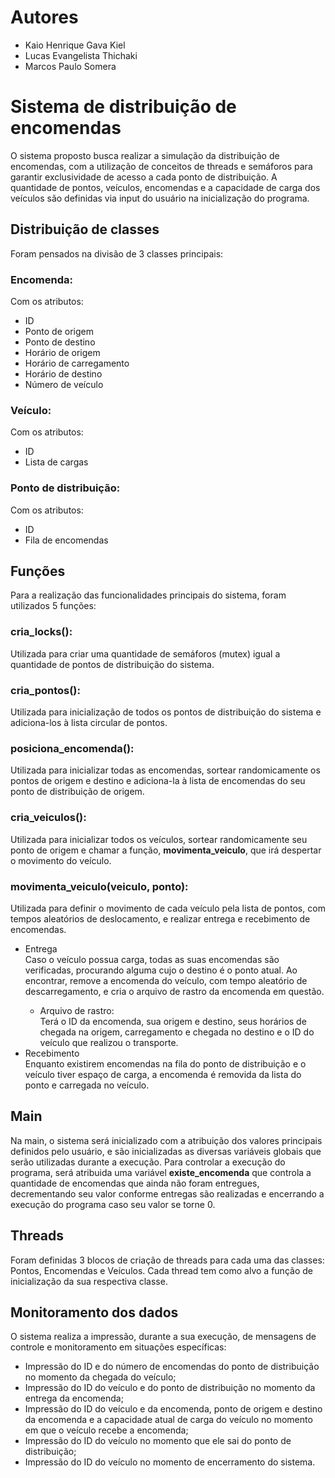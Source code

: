 # Autores

<ul>
  <li>Kaio Henrique Gava Kiel</li>
  <li>Lucas Evangelista Thichaki</li>
  <li>Marcos Paulo Somera</li>
</ul> 

# Sistema de distribuição de encomendas

O sistema proposto busca realizar a simulação da distribuição de encomendas, com a utilização de conceitos de threads e semáforos para garantir exclusividade de acesso a cada ponto de distribuição. A quantidade de pontos, veículos, encomendas e a capacidade de carga dos veículos são definidas via input do usuário na inicialização do programa.

## Distribuição de classes

Foram pensados na divisão de 3 classes principais:

### Encomenda:

Com os atributos:
<ul>
  <li>ID</li>
  <li>Ponto de origem</li>
  <li>Ponto de destino</li>
  <li>Horário de origem</li>
  <li>Horário de carregamento</li>
  <li>Horário de destino</li>
  <li>Número de veículo</li>
</ul> 

### Veículo:

Com os atributos:
<ul>
  <li>ID</li>
  <li>Lista de cargas</li>
</ul> 

### Ponto de distribuição:

Com os atributos:
<ul>
  <li>ID</li>
  <li>Fila de encomendas</li>
</ul> 

## Funções

Para a realização das funcionalidades principais do sistema, foram utilizados 5 funções:

### cria_locks():

Utilizada para criar uma quantidade de semáforos (mutex) igual a quantidade de pontos de distribuição do sistema.

### cria_pontos():

Utilizada para inicialização de todos os pontos de distribuição do sistema e adiciona-los à lista circular de pontos.

### posiciona_encomenda():

Utilizada para inicializar todas as encomendas, sortear randomicamente os pontos de origem e destino e adiciona-la à lista de encomendas do seu ponto de distribuição de origem.

### cria_veiculos():

Utilizada para inicializar todos os veículos, sortear randomicamente seu ponto de origem e chamar a função, **movimenta_veiculo**, que irá despertar o movimento do veículo.

### movimenta_veiculo(veiculo, ponto):

Utilizada para definir o movimento de cada veículo pela lista de pontos, com tempos aleatórios de deslocamento, e realizar entrega e recebimento de encomendas.

<ul>
  <li>Entrega</li>
  Caso o veículo possua carga, todas as suas encomendas são verificadas, procurando alguma cujo o destino é o ponto atual. Ao encontrar, remove a encomenda do veículo, com tempo aleatório de descarregamento, e       cria o arquivo de rastro da encomenda em questão.
  <ul>
    <li>Arquivo de rastro:</li>
    Terá o ID da encomenda, sua origem e destino, seus horários de chegada na origem, carregamento e chegada no destino e o ID do veículo que realizou o transporte.
  </ul>
  
  <li>Recebimento</li>
  Enquanto existirem encomendas na fila do ponto de distribuição e o veículo tiver espaço de carga, a encomenda é removida da lista do ponto e carregada no veículo.
</ul> 

## Main

Na main, o sistema será inicializado com a atribuição dos valores principais definidos pelo usuário, e são inicializadas as diversas variáveis globais que serão utilizadas durante a execução. Para controlar a execução do programa, será atribuida uma variável **existe_encomenda** que controla a quantidade de encomendas que ainda não foram entregues, decrementando seu valor conforme entregas são realizadas e  encerrando a execução do programa caso seu valor se torne 0.

## Threads 

Foram definidas 3 blocos de criação de threads para cada uma das classes: Pontos, Encomendas e Veículos. Cada thread tem como alvo a função de inicialização da sua respectiva classe.

## Monitoramento dos dados

O sistema realiza a impressão, durante a sua execução, de mensagens de controle e monitoramento em situações específicas:

<ul>
  <li>Impressão do ID e do número de encomendas do ponto de distribuição no momento da chegada do veículo;</li>
  <li>Impressão do ID do veículo e do ponto de distribuição no momento da entrega da encomenda;</li>
  <li>Impressão do ID do veículo e da encomenda, ponto de origem e destino da encomenda e a capacidade atual de carga do veículo no momento em que o veículo recebe a encomenda;</li>
  <li>Impressão do ID do veículo no momento que ele sai do ponto de distribuição;</li>
  <li>Impressão do ID do veículo no momento de encerramento do sistema.</li>
</ul> 
